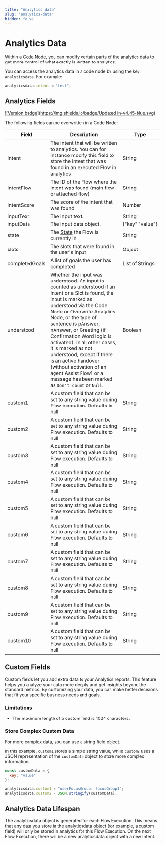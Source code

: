 ```yaml
---
title: "Analytics data" 
slug: "analytics-data" 
hidden: false 
---
```


# Analytics Data

Within a [Code Node](overview.md), you can modify certain parts of the analytics data to get more control of what exactly is written to analytics.

You can access the analytics data in a code node by using the key `analyticsdata`. For example:

```javascript
analyticsdata.intent = "test";
``` 

## Analytics Fields

[![Version badge](https://img.shields.io/badge/Updated in-v4.45-blue.svg)](../../../../../release-notes/4.45.md)

The following fields can be overwritten in a Code Node:

| Field          | Description                                                                                                                                                                                                                                                                                                                                                                                                                                                                               | Type            |
|----------------|-------------------------------------------------------------------------------------------------------------------------------------------------------------------------------------------------------------------------------------------------------------------------------------------------------------------------------------------------------------------------------------------------------------------------------------------------------------------------------------------|-----------------|
| intent         | The intent that will be written to analytics. You can for instance modify this field to store the intent that was found in an executed Flow in analytics                                                                                                                                                                                                                                                                                                                                  | String          |
| intentFlow     | The ID of the Flow where the intent was found (main flow or attached flow)                                                                                                                                                                                                                                                                                                                                                                                                                | String          |
| intentScore    | The score of the intent that was found                                                                                                                                                                                                                                                                                                                                                                                                                                                    | Number          |
| inputText      | The input text.                                                                                                                                                                                                                                                                                                                                                                                                                                                                           | String          |
| inputData      | The input data object.                                                                                                                                                                                                                                                                                                                                                                                                                                                                    | {"key":"value"} |
| state          | The [State](../../../../test/interaction-panel/state.md) the Flow is currently in                                                                                                                                                                                                                                                                                                                                                                                                         | String          |
| slots          | The slots that were found in the user's input                                                                                                                                                                                                                                                                                                                                                                                                                                             | Object          |
| completedGoals | A list of goals the user has completed                                                                                                                                                                                                                                                                                                                                                                                                                                                    | List of Strings |
| understood     | Whether the input was understood. An input is counted as understood if an Intent or a Slot is found, the input is marked as understood via the Code Node or Overwrite Analytics Node, or the type of sentence is pAnswer, nAnswer, or Greeting (if Confirmation Word logic is activated). In all other cases, it is marked as not understood, except if there is an active handover (without activation of an agent Assist Flow) or a message has been marked as `Don't count` or `Null`. | Boolean         |
| custom1        | A custom field that can be set to any string value during Flow execution. Defaults to null                                                                                                                                                                                                                                                                                                                                                                                                | String          |
| custom2        | A custom field that can be set to any string value during Flow execution. Defaults to null                                                                                                                                                                                                                                                                                                                                                                                                | String          |
| custom3        | A custom field that can be set to any string value during Flow execution. Defaults to null                                                                                                                                                                                                                                                                                                                                                                                                | String          |
| custom4        | A custom field that can be set to any string value during Flow execution. Defaults to null                                                                                                                                                                                                                                                                                                                                                                                                | String          |
| custom5        | A custom field that can be set to any string value during Flow execution. Defaults to null                                                                                                                                                                                                                                                                                                                                                                                                | String          |
| custom6        | A custom field that can be set to any string value during Flow execution. Defaults to null                                                                                                                                                                                                                                                                                                                                                                                                | String          |
| custom7        | A custom field that can be set to any string value during Flow execution. Defaults to null                                                                                                                                                                                                                                                                                                                                                                                                | String          |
| custom8        | A custom field that can be set to any string value during Flow execution. Defaults to null                                                                                                                                                                                                                                                                                                                                                                                                | String          |
| custom9        | A custom field that can be set to any string value during Flow execution. Defaults to null                                                                                                                                                                                                                                                                                                                                                                                                | String          |
| custom10       | A custom field that can be set to any string value during Flow execution. Defaults to null                                                                                                                                                                                                                                                                                                                                                                                                | String          |

## Custom Fields

Custom fields let you add extra data to your Analytics reports. 
This feature helps you analyze your data more deeply and get insights beyond the standard metrics. By customizing your data, you can make better decisions that fit your specific business needs and goals.

### Limitations

- The maximum length of a custom field is 1024 characters.

### Store Complex Custom Data

For more complex data, you can use a string field object. 

In this example, `custom1` stores a simple string value, while `custom2` uses a JSON representation of the `customData` object to store more complex information.

```javascript
const customData = {
  key: "value"
};

analyticsdata.custom1 = "userFocusGroup: focusGroup1";
analyticsdata.custom2 = JSON.stringify(customData);
```

## Analytics Data Lifespan

The analyticsdata object is generated for each Flow Execution.
This means that any data you store in the analyticsdata object
(for example, a custom field) will only be stored in analytics for this Flow Execution.
On the next Flow Execution, there will be a new analyticsdata object with a new Intent.